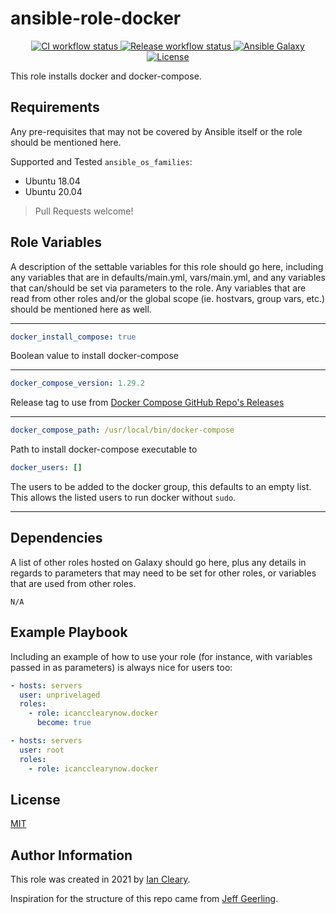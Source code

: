 ansible-role-docker
=========

<p align="center">

<a href="https://github.com/icancclearynow/ansible-role-docker/actions?query=workflow%3Aci" target="_blank">
    <img src="https://github.com/icancclearynow/ansible-role-docker/workflows/CI/badge.svg" alt="CI workflow status">
</a>

<a href="https://github.com/icancclearynow/ansible-role-docker/actions?query=workflow%3Arelease" target="_blank">
    <img src="https://github.com/icancclearynow/ansible-role-docker/workflows/Release/badge.svg" alt="Release workflow status">
</a>
<a href="https://galaxy.ansible.com/icancclearynow/docker" target="_blank">
    <img src="https://img.shields.io/badge/ansible--galaxy-icancclearynow.docker-blue.svg" alt="Ansible Galaxy">
</a>
<a href="https://raw.githubusercontent.com/icancclearynow/ansible-role-docker/main/LICENSE" target="_blank">
    <img src="https://img.shields.io/badge/license-MIT-blue.svg" alt="License">
</a>
</p>

This role installs docker and docker-compose.

Requirements
------------

Any pre-requisites that may not be covered by Ansible itself or the role should be mentioned here.

Supported and Tested `ansible_os_families`:

* Ubuntu 18.04
* Ubuntu 20.04

> Pull Requests welcome!

Role Variables
--------------

A description of the settable variables for this role should go here, including any variables that are in defaults/main.yml, vars/main.yml, and any variables that can/should be set via parameters to the role. Any variables that are read from other roles and/or the global scope (ie. hostvars, group vars, etc.) should be mentioned here as well.

---

```yaml
docker_install_compose: true
```
Boolean value to install docker-compose

---

```yaml
docker_compose_version: 1.29.2
```

Release tag to use from [Docker Compose GitHub Repo's Releases](https://github.com/docker/compose/releases/)

---

```yaml
docker_compose_path: /usr/local/bin/docker-compose
```
Path to install docker-compose executable to

```yaml
docker_users: []
```

The users to be added to the docker group, this defaults to an empty list. This allows the listed users to run docker without `sudo`.

---

Dependencies
------------

A list of other roles hosted on Galaxy should go here, plus any details in regards to parameters that may need to be set for other roles, or variables that are used from other roles.

`N/A`

Example Playbook
----------------

Including an example of how to use your role (for instance, with variables passed in as parameters) is always nice for users too:

```yaml
- hosts: servers
  user: unprivelaged
  roles:
    - role: icancclearynow.docker
      become: true
```

```yaml
- hosts: servers
  user: root
  roles:
    - role: icancclearynow.docker
```

License
-------

[MIT](LICENSE)

Author Information
------------------

This role was created in 2021 by [Ian Cleary](https://icancclearynow.dev).

Inspiration for the structure of this repo came from [Jeff Geerling](https://github.com/geerlingguy/ansible-role-docker).
